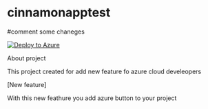 # cinnamonapptest 
#comment
some chaneges

[![Deploy to Azure](http://azuredeploy.net/deploybutton.png)](https://azuredeploy.net/)

About project

This project created for add new feature fo azure cloud develeopers

[New feature] 

With this new feathure you add azure button to your project
